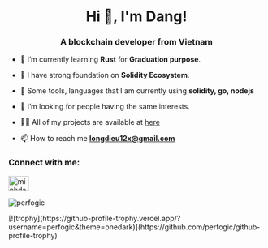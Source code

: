 <h1 align="center">Hi 👋, I'm Dang!</h1>
<h3 align="center">A blockchain developer from Vietnam</h3>

- 🌱 I’m currently learning **Rust** for **Graduation purpose**.

- 📖 I have strong foundation on **Solidity Ecosystem**.

- 💬 Some tools, languages that I am currently using **solidity, go, nodejs**

- 🤝 I’m looking for people having the same interests.

- 👨‍💻 All of my projects are available at [here](https://github.com/perfogic?tab=repositories)

- 📫 How to reach me **longdieu12x@gmail.com**

<h3 align="left">Connect with me:</h3>
<p align="left">
<a href="https://www.linkedin.com/in/phạm-minh-đăng-4a6b9515b/" target="blank"><img align="center" src="https://raw.githubusercontent.com/rahuldkjain/github-profile-readme-generator/master/src/images/icons/Social/linked-in-alt.svg" alt="minhdang0710" height="30" width="40" /></a>
</p>

<p><img align="center" src="https://github-readme-stats.vercel.app/api/top-langs?username=perfogic&show_icons=true&locale=en&layout=compact" alt="perfogic" /></p>
[![trophy](https://github-profile-trophy.vercel.app/?username=perfogic&theme=onedark)](https://github.com/perfogic/github-profile-trophy)
